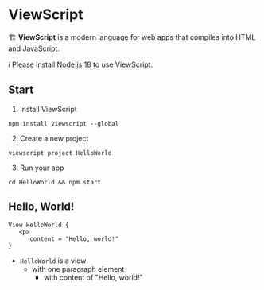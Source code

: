 # ViewScript

🏗️ **ViewScript** is a modern language for web apps that compiles into HTML and JavaScript.

ℹ️ Please install [Node.js 18](https://nodejs.org) to use ViewScript.

## Start

1. Install ViewScript

```
npm install viewscript --global
```

2. Create a new project

```
viewscript project HelloWorld
```

3. Run your app

```
cd HelloWorld && npm start
```

## Hello, World!

```
View HelloWorld {
   <p>
      content = "Hello, world!"
}
```

- `HelloWorld` is a view
  - with one paragraph element
    - with content of "Hello, world!"
